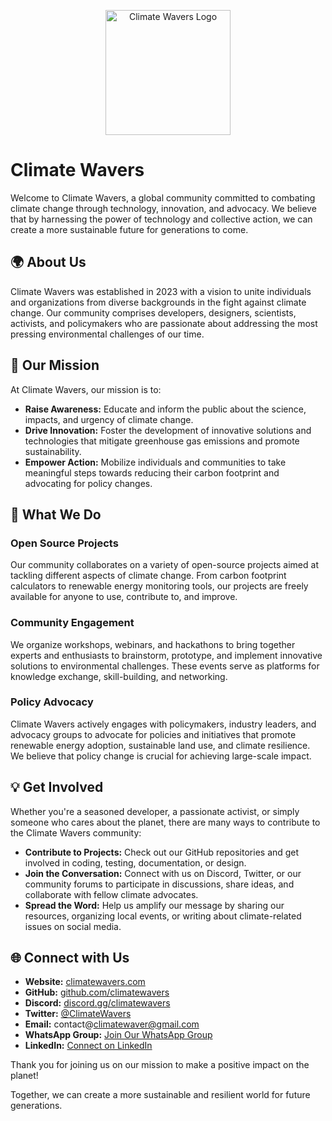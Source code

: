 <p align="center">
  <img src="https://avatars.githubusercontent.com/u/148876859?s=400&u=c5e3f7c5d39fcf57d45118caee96bb900bf01420&v=4" alt="Climate Wavers Logo" width="200"> 
</p>

# Climate Wavers

Welcome to Climate Wavers, a global community committed to combating climate change through technology, innovation, and advocacy. We believe that by harnessing the power of technology and collective action, we can create a more sustainable future for generations to come.

## 🌍 About Us

Climate Wavers was established in 2023 with a vision to unite individuals and organizations from diverse backgrounds in the fight against climate change. Our community comprises developers, designers, scientists, activists, and policymakers who are passionate about addressing the most pressing environmental challenges of our time.

## 🚀 Our Mission

At Climate Wavers, our mission is to:

- **Raise Awareness:** Educate and inform the public about the science, impacts, and urgency of climate change.
- **Drive Innovation:** Foster the development of innovative solutions and technologies that mitigate greenhouse gas emissions and promote sustainability.
- **Empower Action:** Mobilize individuals and communities to take meaningful steps towards reducing their carbon footprint and advocating for policy changes.

## 🌱 What We Do

### Open Source Projects

Our community collaborates on a variety of open-source projects aimed at tackling different aspects of climate change. From carbon footprint calculators to renewable energy monitoring tools, our projects are freely available for anyone to use, contribute to, and improve.

### Community Engagement

We organize workshops, webinars, and hackathons to bring together experts and enthusiasts to brainstorm, prototype, and implement innovative solutions to environmental challenges. These events serve as platforms for knowledge exchange, skill-building, and networking.

### Policy Advocacy

Climate Wavers actively engages with policymakers, industry leaders, and advocacy groups to advocate for policies and initiatives that promote renewable energy adoption, sustainable land use, and climate resilience. We believe that policy change is crucial for achieving large-scale impact.

## 💡 Get Involved

Whether you're a seasoned developer, a passionate activist, or simply someone who cares about the planet, there are many ways to contribute to the Climate Wavers community:

- **Contribute to Projects:** Check out our GitHub repositories and get involved in coding, testing, documentation, or design.
- **Join the Conversation:** Connect with us on Discord, Twitter, or our community forums to participate in discussions, share ideas, and collaborate with fellow climate advocates.
- **Spread the Word:** Help us amplify our message by sharing our resources, organizing local events, or writing about climate-related issues on social media.

## 🌐 Connect with Us

- **Website:** [climatewavers.com](https://climatewavers.github.io/ClimateWavers-Website)
- **GitHub:** [github.com/climatewavers](https://github.com/ClimateWavers)
- **Discord:** [discord.gg/climatewavers](https://discord.com/invite/ZG5xM75e)
- **Twitter:** [@ClimateWavers](https://x.com/CWavers20894?t=HdSwBddYLktQwV6cmfQZKg&s=09)
- **Email:** contact@climatewaver@gmail.com
- **WhatsApp Group:** [Join Our WhatsApp Group](https://chat.whatsapp.com/KDa7PMO2vm647CKyzFOy4B)
- **LinkedIn:** [Connect on LinkedIn](https://www.linkedin.com/company/climatewavers)

Thank you for joining us on our mission to make a positive impact on the planet!

Together, we can create a more sustainable and resilient world for future generations.
